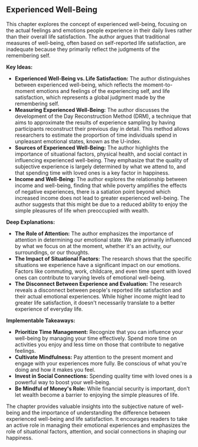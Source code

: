 ## Experienced Well-Being

This chapter explores the concept of experienced well-being, focusing on the actual feelings and emotions people experience in their daily lives rather than their overall life satisfaction. The author argues that traditional measures of well-being, often based on self-reported life satisfaction, are inadequate because they primarily reflect the judgments of the remembering self. 

**Key Ideas:**

* **Experienced Well-Being vs. Life Satisfaction:** The author distinguishes between experienced well-being, which reflects the moment-to-moment emotions and feelings of the experiencing self, and life satisfaction, which represents a global judgment made by the remembering self.
* **Measuring Experienced Well-Being:**  The author discusses the development of the Day Reconstruction Method (DRM), a technique that aims to approximate the results of experience sampling by having participants reconstruct their previous day in detail. This method allows researchers to estimate the proportion of time individuals spend in unpleasant emotional states, known as the U-index.
* **Sources of Experienced Well-Being:** The author highlights the importance of situational factors, physical health, and social contact in influencing experienced well-being. They emphasize that the quality of subjective experience is largely determined by what we attend to, and that spending time with loved ones is a key factor in happiness.
* **Income and Well-Being:** The author explores the relationship between income and well-being, finding that while poverty amplifies the effects of negative experiences, there is a satiation point beyond which increased income does not lead to greater experienced well-being. The author suggests that this might be due to a reduced ability to enjoy the simple pleasures of life when preoccupied with wealth.

**Deep Explanations:**

* **The Role of Attention:** The author emphasizes the importance of attention in determining our emotional state. We are primarily influenced by what we focus on at the moment, whether it's an activity, our surroundings, or our thoughts. 
* **The Impact of Situational Factors:** The research shows that the specific situations we experience have a significant impact on our emotions. Factors like commuting, work, childcare, and even time spent with loved ones can contribute to varying levels of emotional well-being.
* **The Disconnect Between Experience and Evaluation:** The research reveals a disconnect between people's reported life satisfaction and their actual emotional experiences. While higher income might lead to greater life satisfaction, it doesn't necessarily translate to a better experience of everyday life.

**Implementable Takeaways:**

* **Prioritize Time Management:**  Recognize that you can influence your well-being by managing your time effectively. Spend more time on activities you enjoy and less time on those that contribute to negative feelings.
* **Cultivate Mindfulness:**  Pay attention to the present moment and engage with your experiences more fully. Be conscious of what you're doing and how it makes you feel. 
* **Invest in Social Connections:**  Spending quality time with loved ones is a powerful way to boost your well-being. 
* **Be Mindful of Money's Role:**  While financial security is important, don't let wealth become a barrier to enjoying the simple pleasures of life.

The chapter provides valuable insights into the subjective nature of well-being and the importance of understanding the difference between experienced well-being and life satisfaction. It encourages readers to take an active role in managing their emotional experiences and emphasizes the role of situational factors, attention, and social connections in shaping our happiness.